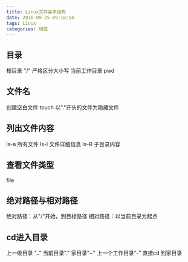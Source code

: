 ```yaml
---
title: Linux文件基本结构
date: 2016-09-25 09:18:14
tags: Linux
categories: 理性
---
```

## 目录
根目录  "/"
严格区分大小写
当前工作目录  pwd

## 文件名
创建空白文件 touch
以"."开头的文件为隐藏文件

## 列出文件内容
ls-a 所有文件
ls-l 文件详细信息
ls-R 子目录内容

## 查看文件类型
file

## 绝对路径与相对路径
绝对路径：从"/"开始，到目标路径
相对路径：以当前目录为起点

## cd进入目录
上一级目录 ".."
当前目录"."
家目录"~"
上一个工作目录“-”
直接cd 到家目录